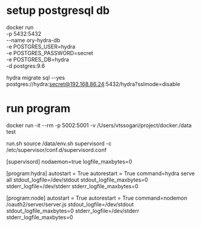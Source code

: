 # setup postgresql db

docker run \
  -p 5432:5432 \
  --name ory-hydra-db \
  -e POSTGRES_USER=hydra \
  -e POSTGRES_PASSWORD=secret \
  -e POSTGRES_DB=hydra \
  -d postgres:9.6

hydra migrate sql --yes postgres://hydra:secret@192.168.86.24:5432/hydra?sslmode=disable

# run program
docker run -it --rm -p 5002:5001 -v /Users/vtssogari/project/docker:/data test

run.sh 
source /data/env.sh
supervisord -c /etc/supervisor/conf.d/supervisord.conf 

[supervisord]
nodaemon=true
logfile_maxbytes=0

[program:hydra]
autostart = True
autorestart = True
command=hydra serve all
stdout_logfile=/dev/stdout
stdout_logfile_maxbytes=0
stderr_logfile=/dev/stderr
stderr_logfile_maxbytes=0

[program:node]
autostart = True
autorestart = True
command=nodemon /oauth2/server/server.js
stdout_logfile=/dev/stdout
stdout_logfile_maxbytes=0
stderr_logfile=/dev/stderr
stderr_logfile_maxbytes=0
